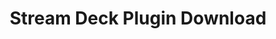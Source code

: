 ---
title: Stream Deck Plugin Download
redirect_to: https://marketplace.elgato.com/product/deckconnect-a034a23f-600b-442b-9300-ff0509f6b33f
sitemap: false
permalink: /deck
redirect_from: /streamdeck
search: false
robots:
  noindex: true
---